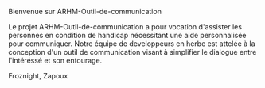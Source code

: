 Bienvenue sur ARHM-Outil-de-communication

Le projet ARHM-Outil-de-communication a pour vocation d'assister les personnes en condition de handicap nécessitant une aide personnalisée pour communiquer. Notre équipe de developpeurs en herbe est attelée à la conception d'un outil de communication visant à simplifier le dialogue entre l'intéréssé et son entourage.

Froznight, Zapoux
